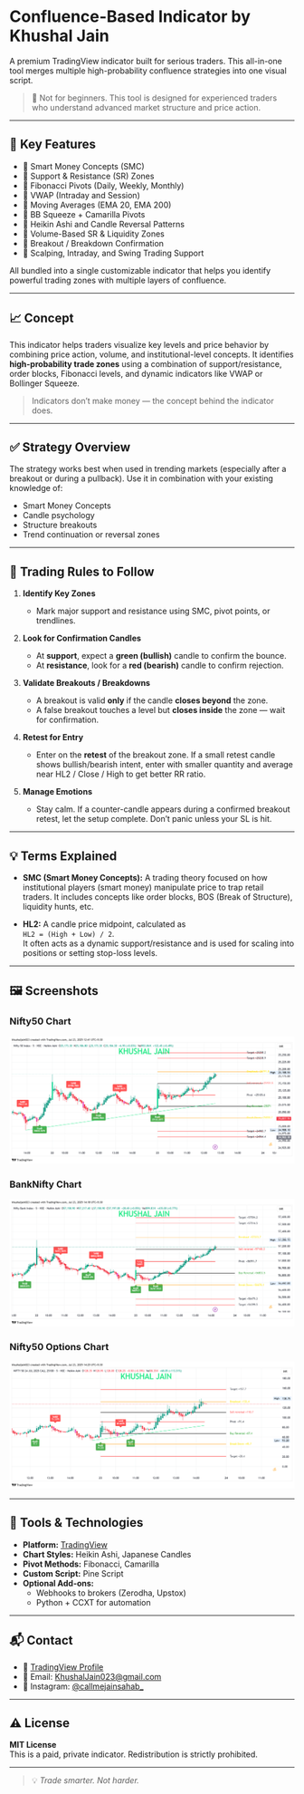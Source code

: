 # Confluence-Based Indicator by Khushal Jain

A premium TradingView indicator built for serious traders. This all-in-one tool merges multiple high-probability confluence strategies into one visual script.

> 🚫 Not for beginners. This tool is designed for experienced traders who understand advanced market structure and price action.

---

## 📌 Key Features

- 🔹 Smart Money Concepts (SMC)
- 🔹 Support & Resistance (SR) Zones
- 🔹 Fibonacci Pivots (Daily, Weekly, Monthly)
- 🔹 VWAP (Intraday and Session)
- 🔹 Moving Averages (EMA 20, EMA 200)
- 🔹 BB Squeeze + Camarilla Pivots
- 🔹 Heikin Ashi and Candle Reversal Patterns
- 🔹 Volume-Based SR & Liquidity Zones
- 🔹 Breakout / Breakdown Confirmation
- 🔹 Scalping, Intraday, and Swing Trading Support

All bundled into a single customizable indicator that helps you identify powerful trading zones with multiple layers of confluence.

---

## 📈 Concept

This indicator helps traders visualize key levels and price behavior by combining price action, volume, and institutional-level concepts. It identifies **high-probability trade zones** using a combination of support/resistance, order blocks, Fibonacci levels, and dynamic indicators like VWAP or Bollinger Squeeze.

> Indicators don’t make money — the concept behind the indicator does.

---

## ✅ Strategy Overview

The strategy works best when used in trending markets (especially after a breakout or during a pullback). Use it in combination with your existing knowledge of:
- Smart Money Concepts
- Candle psychology
- Structure breakouts
- Trend continuation or reversal zones

---

## 📘 Trading Rules to Follow

1. **Identify Key Zones**  
   - Mark major support and resistance using SMC, pivot points, or trendlines.

2. **Look for Confirmation Candles**  
   - At **support**, expect a **green (bullish)** candle to confirm the bounce.  
   - At **resistance**, look for a **red (bearish)** candle to confirm rejection.

3. **Validate Breakouts / Breakdowns**  
   - A breakout is valid **only** if the candle **closes beyond** the zone.  
   - A false breakout touches a level but **closes inside** the zone — wait for confirmation.

4. **Retest for Entry**  
   - Enter on the **retest** of the breakout zone. If a small retest candle shows bullish/bearish intent, enter with smaller quantity and average near HL2 / Close / High to get better RR ratio.

5. **Manage Emotions**  
   - Stay calm. If a counter-candle appears during a confirmed breakout retest, let the setup complete. Don’t panic unless your SL is hit.

---

## 💡 Terms Explained

- **SMC (Smart Money Concepts):** A trading theory focused on how institutional players (smart money) manipulate price to trap retail traders. It includes concepts like order blocks, BOS (Break of Structure), liquidity hunts, etc.

- **HL2:** A candle price midpoint, calculated as  
  `HL2 = (High + Low) / 2`.  
  It often acts as a dynamic support/resistance and is used for scaling into positions or setting stop-loss levels.

---

## 🖼️ Screenshots

### Nifty50 Chart
![Nifty50 Chart](NIFTY_2025-07-23_12-41-33.png)

### BankNifty Chart
![BankNifty Chart](BANKNIFTY_2025-07-23_14-18-28.png)

### Nifty50 Options Chart
![Nifty50 Options Chart](NIFTY250724C25100_2025-07-23_14-25-18.png)

---

## 🧰 Tools & Technologies

- **Platform:** [TradingView](https://tradingview.com)
- **Chart Styles:** Heikin Ashi, Japanese Candles
- **Pivot Methods:** Fibonacci, Camarilla
- **Custom Script:** Pine Script
- **Optional Add-ons:**
  - Webhooks to brokers (Zerodha, Upstox)
  - Python + CCXT for automation

---

## 📬 Contact

- 🔗 [TradingView Profile](https://in.tradingview.com/u/khushaljain023/)
- 📩 Email: KhushalJain023@gmail.com
- 📸 Instagram: [@callmejainsahab_](https://instagram.com/callmejainsahab_)

---

## ⚠️ License

**MIT License**  
This is a paid, private indicator. Redistribution is strictly prohibited.

---

> 💡 *Trade smarter. Not harder.*
